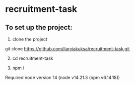 # recruitment-task

## To set up the project:

1) clone the project

git clone https://github.com/ilaryiakuksa/recruitment-task.git

2) cd recruitment-task

3) npm i

Required node version 14 (node v14.21.3 (npm v6.14.18))






